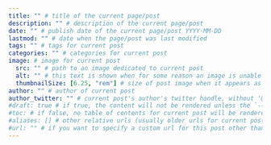 ```yaml
---
title: "" # title of the current page/post
description: "" # description of the current page/post
date: "" # publish date of the current page/post YYYY-MM-DD
lastmod: "" # date when the page/post was last modified
tags: "" # tags for current post
categories: "" # categories for current post
image: # image for current post
  src: "" # path to an image dedicated to current post
  alt: "" # this text is shown when for some reason an image is unable to load
  thumbnailSize: [6.25, "rem"] # size of post image when it appears as thumbnail, unit of size
author: "" # author of current post
author_twitter: "" # current post's author's twitter handle, without '@'
#draft: true # if true, the content will not be rendered unless the `--buildDrafts` flag is passed to the `hugo` command
#toc: # if false, no table of contents for current post will be rendered
#aliases: [] # other relative urls (usually older urls for current post) which you would like to redirect to this post
#url: "" # if you want to specify a custom url for this post other than the one automatically generated by hugo based on content directory structure
---
```

